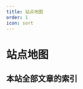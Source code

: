 ```yaml
---
title: 站点地图
order: 1
icon: sort
---
```

# 站点地图
## 本站全部文章的索引
<Catalog base='/' hideHeading></Catalog>